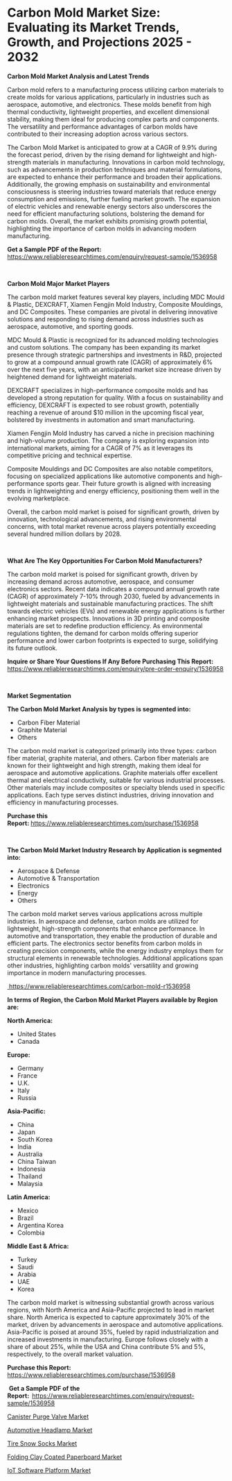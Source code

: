 <p><h1>Carbon Mold Market Size: Evaluating its Market Trends, Growth, and Projections 2025 - 2032</h1></p><p><strong>Carbon Mold Market Analysis and Latest Trends</strong></p>
<p><p>Carbon mold refers to a manufacturing process utilizing carbon materials to create molds for various applications, particularly in industries such as aerospace, automotive, and electronics. These molds benefit from high thermal conductivity, lightweight properties, and excellent dimensional stability, making them ideal for producing complex parts and components. The versatility and performance advantages of carbon molds have contributed to their increasing adoption across various sectors.</p><p>The Carbon Mold Market is anticipated to grow at a CAGR of 9.9% during the forecast period, driven by the rising demand for lightweight and high-strength materials in manufacturing. Innovations in carbon mold technology, such as advancements in production techniques and material formulations, are expected to enhance their performance and broaden their applications. Additionally, the growing emphasis on sustainability and environmental consciousness is steering industries toward materials that reduce energy consumption and emissions, further fueling market growth. The expansion of electric vehicles and renewable energy sectors also underscores the need for efficient manufacturing solutions, bolstering the demand for carbon molds. Overall, the market exhibits promising growth potential, highlighting the importance of carbon molds in advancing modern manufacturing.</p></p>
<p><strong>Get a Sample PDF of the Report:&nbsp;</strong> <a href="https://www.reliableresearchtimes.com/enquiry/request-sample/1536958?utm_campaign=2131&utm_medium=2&utm_source=Github&utm_content=ia&utm_term=30012025&utm_id=carbon-mold">https://www.reliableresearchtimes.com/enquiry/request-sample/1536958</a></p>
<p>&nbsp;</p>
<p><strong>Carbon Mold Major Market Players</strong></p>
<p><p>The carbon mold market features several key players, including MDC Mould & Plastic, DEXCRAFT, Xiamen Fengjin Mold Industry, Composite Mouldings, and DC Composites. These companies are pivotal in delivering innovative solutions and responding to rising demand across industries such as aerospace, automotive, and sporting goods.</p><p>MDC Mould & Plastic is recognized for its advanced molding technologies and custom solutions. The company has been expanding its market presence through strategic partnerships and investments in R&D, projected to grow at a compound annual growth rate (CAGR) of approximately 6% over the next five years, with an anticipated market size increase driven by heightened demand for lightweight materials.</p><p>DEXCRAFT specializes in high-performance composite molds and has developed a strong reputation for quality. With a focus on sustainability and efficiency, DEXCRAFT is expected to see robust growth, potentially reaching a revenue of around $10 million in the upcoming fiscal year, bolstered by investments in automation and smart manufacturing.</p><p>Xiamen Fengjin Mold Industry has carved a niche in precision machining and high-volume production. The company is exploring expansion into international markets, aiming for a CAGR of 7% as it leverages its competitive pricing and technical expertise.</p><p>Composite Mouldings and DC Composites are also notable competitors, focusing on specialized applications like automotive components and high-performance sports gear. Their future growth is aligned with increasing trends in lightweighting and energy efficiency, positioning them well in the evolving marketplace.</p><p>Overall, the carbon mold market is poised for significant growth, driven by innovation, technological advancements, and rising environmental concerns, with total market revenue across players potentially exceeding several hundred million dollars by 2028.</p></p>
<p>&nbsp;</p>
<p><strong>What Are The Key Opportunities For Carbon Mold Manufacturers?</strong></p>
<p><p>The carbon mold market is poised for significant growth, driven by increasing demand across automotive, aerospace, and consumer electronics sectors. Recent data indicates a compound annual growth rate (CAGR) of approximately 7-10% through 2030, fueled by advancements in lightweight materials and sustainable manufacturing practices. The shift towards electric vehicles (EVs) and renewable energy applications is further enhancing market prospects. Innovations in 3D printing and composite materials are set to redefine production efficiency. As environmental regulations tighten, the demand for carbon molds offering superior performance and lower carbon footprints is expected to surge, solidifying its future outlook.</p></p>
<p><strong>Inquire or Share Your Questions If Any Before Purchasing This Report:</strong> <a href="https://www.reliableresearchtimes.com/enquiry/pre-order-enquiry/1536958?utm_campaign=2131&utm_medium=2&utm_source=Github&utm_content=ia&utm_term=30012025&utm_id=carbon-mold">https://www.reliableresearchtimes.com/enquiry/pre-order-enquiry/1536958</a></p>
<p>&nbsp;</p>
<p><strong>Market Segmentation</strong></p>
<p><strong>The Carbon Mold Market Analysis by types is segmented into:</strong></p>
<p><ul><li>Carbon Fiber Material</li><li>Graphite Material</li><li>Others</li></ul></p>
<p><p>The carbon mold market is categorized primarily into three types: carbon fiber material, graphite material, and others. Carbon fiber materials are known for their lightweight and high strength, making them ideal for aerospace and automotive applications. Graphite materials offer excellent thermal and electrical conductivity, suitable for various industrial processes. Other materials may include composites or specialty blends used in specific applications. Each type serves distinct industries, driving innovation and efficiency in manufacturing processes.</p></p>
<p><strong>Purchase this Report:&nbsp;</strong><a href="https://www.reliableresearchtimes.com/purchase/1536958?utm_campaign=2131&utm_medium=2&utm_source=Github&utm_content=ia&utm_term=30012025&utm_id=carbon-mold">https://www.reliableresearchtimes.com/purchase/1536958</a></p>
<p>&nbsp;</p>
<p><strong>The Carbon Mold Market Industry Research by Application is segmented into:</strong></p>
<p><ul><li>Aerospace & Defense</li><li>Automotive & Transportation</li><li>Electronics</li><li>Energy</li><li>Others</li></ul></p>
<p><p>The carbon mold market serves various applications across multiple industries. In aerospace and defense, carbon molds are utilized for lightweight, high-strength components that enhance performance. In automotive and transportation, they enable the production of durable and efficient parts. The electronics sector benefits from carbon molds in creating precision components, while the energy industry employs them for structural elements in renewable technologies. Additional applications span other industries, highlighting carbon molds' versatility and growing importance in modern manufacturing processes.</p></p>
<p><a href="https://www.reliableresearchtimes.com/carbon-mold-r1536958?utm_campaign=2131&utm_medium=2&utm_source=Github&utm_content=ia&utm_term=30012025&utm_id=carbon-mold">&nbsp;https://www.reliableresearchtimes.com/carbon-mold-r1536958</a></p>
<p><strong>In terms of Region, the Carbon Mold Market Players available by Region are:</strong></p>
<p>
    <p> <strong> North America: </strong>
        <ul>
            <li>United States</li>
            <li>Canada</li>
        </ul>
        </p> 
    <p> <strong> Europe: </strong>
        <ul>
            <li>Germany</li>
            <li>France</li>
            <li>U.K.</li>
            <li>Italy</li>
            <li>Russia</li>
        </ul>
        </p> 
    <p> <strong> Asia-Pacific: </strong>
        <ul>
            <li>China</li>
            <li>Japan</li>
            <li>South Korea</li>
            <li>India</li>
            <li>Australia</li>
            <li>China Taiwan</li>
            <li>Indonesia</li>
            <li>Thailand</li>
            <li>Malaysia</li>
        </ul>
        </p> 
    <p> <strong> Latin America: </strong>
        <ul>
            <li>Mexico</li>
            <li>Brazil</li>
            <li>Argentina Korea</li>
            <li>Colombia</li>
        </ul>
        </p> 
    <p> <strong> Middle East & Africa: </strong>
        <ul>
            <li>Turkey</li>
            <li>Saudi</li>
            <li>Arabia</li>
            <li>UAE</li>
            <li>Korea</li>
        </ul>
    </p>
    </p>
<p><p>The carbon mold market is witnessing substantial growth across various regions, with North America and Asia-Pacific projected to lead in market share. North America is expected to capture approximately 30% of the market, driven by advancements in aerospace and automotive applications. Asia-Pacific is poised at around 35%, fueled by rapid industrialization and increased investments in manufacturing. Europe follows closely with a share of about 25%, while the USA and China contribute 5% and 5%, respectively, to the overall market valuation.</p></p>
<p><strong>Purchase this Report: </strong><a href="https://www.reliableresearchtimes.com/purchase/1536958?utm_campaign=2131&utm_medium=2&utm_source=Github&utm_content=ia&utm_term=30012025&utm_id=carbon-mold">https://www.reliableresearchtimes.com/purchase/1536958</a></p>
<p>&nbsp;<strong>Get a Sample PDF of the Report:&nbsp;&nbsp;</strong><a href="https://www.reliableresearchtimes.com/enquiry/request-sample/1536958?utm_campaign=2131&utm_medium=2&utm_source=Github&utm_content=ia&utm_term=30012025&utm_id=carbon-mold">https://www.reliableresearchtimes.com/enquiry/request-sample/1536958</a></p>
<p><strong></strong></p>
<p><p><a href="https://github.com/paljuhubeyde/Market-Research-Report-List-1/blob/main/canister-purge-valve-market.md?utm_campaign=2131&utm_medium=2&utm_source=Github&utm_content=ia&utm_term=30012025&utm_id=carbon-mold">Canister Purge Valve Market</a></p><p><a href="https://github.com/vilolakoreni/Market-Research-Report-List-1/blob/main/automotive-headlamp-market.md?utm_campaign=2131&utm_medium=2&utm_source=Github&utm_content=ia&utm_term=30012025&utm_id=carbon-mold">Automotive Headlamp Market</a></p><p><a href="https://www.linkedin.com/pulse/future-outlook-tire-snow-socks-market-key-growth-drivers-trends-tjbde?utm_campaign=2131&utm_medium=2&utm_source=Github&utm_content=ia&utm_term=30012025&utm_id=carbon-mold">Tire Snow Socks Market</a></p><p><a href="https://www.linkedin.com/pulse/current-state-folding-clay-coated-paperboard-market-size-jukcf?utm_campaign=2131&utm_medium=2&utm_source=Github&utm_content=ia&utm_term=30012025&utm_id=carbon-mold">Folding Clay Coated Paperboard Market</a></p><p><a href="https://www.linkedin.com/pulse/global-perspective-iot-software-platform-market-aforecastcagr-wxyif?utm_campaign=2131&utm_medium=2&utm_source=Github&utm_content=ia&utm_term=30012025&utm_id=carbon-mold">IoT Software Platform Market</a></p></p>